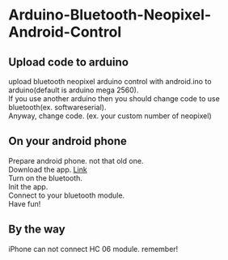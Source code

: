 # Arduino-Bluetooth-Neopixel-Android-Control

## Upload code to arduino

upload bluetooth neopixel arduino control with android.ino to arduino(default is arduino mega 2560).  
If you use another arduino then you should change code to use bluetooth(ex. softwareserial).  
Anyway, change code. (ex. your custom number of neopixel)  

## On your android phone
Prepare android phone. not that old one.  
Download the app. [Link](https://play.google.com/store/apps/details?id=appinventor.ai_kms32123.royhelen_light_ver1&hl=ko)  
Turn on the bluetooth.  
Init the app.  
Connect to your bluetooth module.  
Have fun!  

## By the way
iPhone can not connect HC 06 module. remember!  
